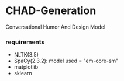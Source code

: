 # CHAD-Generation
Conversational Humor And Design Model

### requirements
- NLTK(3.5)
- SpaCy(2.3.2): model used = "em-core-sm"
- matplotlib
- sklearn
